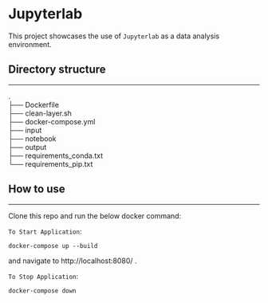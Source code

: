 # Jupyterlab
This project showcases the use of `Jupyterlab` as a data analysis environment.

## Directory structure
---
.<br>
├── Dockerfile<br>
├── clean-layer.sh<br>
├── docker-compose.yml<br>
├── input<br>
├── notebook<br>
├── output<br>
├── requirements_conda.txt<br>
└── requirements_pip.txt<br>

## How to use
---
Clone this repo and run the below docker command:

`To Start Application`:
```docker
docker-compose up --build
```
and navigate to http://localhost:8080/ .

`To Stop Application`:
```docker
docker-compose down
```

